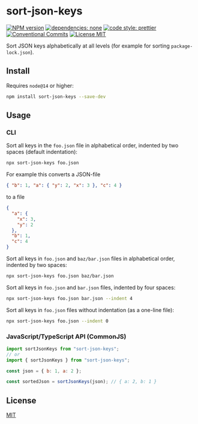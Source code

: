 # sort-json-keys

[![NPM version][npm-image]][npm-url]
[![dependencies: none][dependencies-none-image]][dependencies-none-url]
[![code style: prettier][prettier-image]][prettier-url]
[![Conventional Commits][conventional-commits-image]][conventional-commits-url]
[![License MIT][license-image]][license-url]

Sort JSON keys alphabetically at all levels (for example for sorting `package-lock.json`).

## Install

Requires `node@14` or higher:

```sh
npm install sort-json-keys --save-dev
```

## Usage

### CLI

Sort all keys in the `foo.json` file in alphabetical order, indented by two spaces (default indentation):

```sh
npx sort-json-keys foo.json
```

For example this converts a JSON-file

```json
{ "b": 1, "a": { "y": 2, "x": 3 }, "c": 4 }
```

to a file

```json
{
  "a": {
    "x": 3,
    "y": 2
  },
  "b": 1,
  "c": 4
}
```

Sort all keys in `foo.json` and `baz/bar.json` files in alphabetical order, indented by two spaces:

```sh
npx sort-json-keys foo.json baz/bar.json
```

Sort all keys in `foo.json` and `bar.json` files, indented by four spaces:

```sh
npx sort-json-keys foo.json bar.json --indent 4
```

Sort all keys in `foo.json` files without indentation (as a one-line file):

```sh
npx sort-json-keys foo.json --indent 0
```

### JavaScript/TypeScript API (CommonJS)

```js
import sortJsonKeys from "sort-json-keys";
// or
import { sortJsonKeys } from "sort-json-keys";

const json = { b: 1, a: 2 };

const sortedJson = sortJsonKeys(json); // { a: 2, b: 1 }
```

## License

[MIT][license-url]

[conventional-commits-image]: https://img.shields.io/badge/Conventional_Commits-1.0.0-yellow.svg "Conventional Commits"
[conventional-commits-url]: https://conventionalcommits.org
[dependencies-none-image]: https://img.shields.io/badge/dependencies-none-success.svg "No dependencies"
[dependencies-none-url]: https://github.com/uid11/sort-json-keys/blob/main/package.json
[license-image]: https://img.shields.io/badge/license-MIT-blue.svg "The MIT License"
[license-url]: https://github.com/uid11/sort-json-keys/blob/main/LICENSE
[npm-image]: https://img.shields.io/npm/v/sort-json-keys.svg "sort-json-keys"
[npm-url]: https://www.npmjs.com/package/sort-json-keys
[prettier-image]: https://img.shields.io/badge/code_style-prettier-ff69b4.svg "Prettier code style"
[prettier-url]: https://github.com/prettier/prettier
